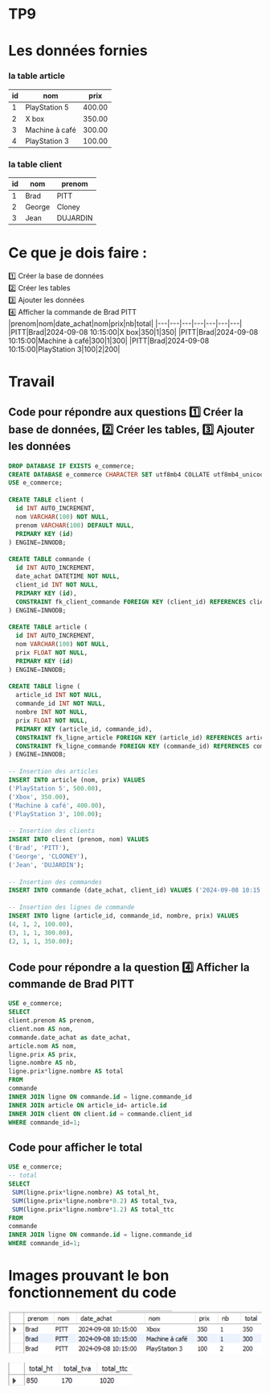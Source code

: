 # TP9

# Les données fornies 

### la table article
| id | nom | prix | 
|----|---|---|
| 1 | PlayStation 5 | 400.00 |
| 2 | X box | 350.00 |
| 3 | Machine à café | 300.00 |
| 4 | PlayStation 3 | 100.00 |

### la table client
| id | nom | prenom | 
|----|---|---|
| 1 | Brad | PITT |
| 2 | George | Cloney |
| 3 | Jean | DUJARDIN |


# Ce que je dois faire : 

:one: Créer la base de données   
:two: Créer les tables  
:three: Ajouter les données  
:four: Afficher la commande de Brad PITT  
|prenom|nom|date_achat|nom|prix|nb|total|
|---|---|---|---|---|---|---|
|PITT|Brad|2024-09-08 10:15:00|X box|350|1|350|
|PITT|Brad|2024-09-08 10:15:00|Machine à café|300|1|300|
|PITT|Brad|2024-09-08 10:15:00|PlayStation 3|100|2|200|

# Travail

## Code pour répondre aux questions :one: Créer la base de données, :two: Créer les tables, :three: Ajouter les données

```sql
DROP DATABASE IF EXISTS e_commerce;
CREATE DATABASE e_commerce CHARACTER SET utf8mb4 COLLATE utf8mb4_unicode_ci;
USE e_commerce;

CREATE TABLE client (
  id INT AUTO_INCREMENT,
  nom VARCHAR(100) NOT NULL,
  prenom VARCHAR(100) DEFAULT NULL,
  PRIMARY KEY (id)
) ENGINE=INNODB;

CREATE TABLE commande (
  id INT AUTO_INCREMENT,
  date_achat DATETIME NOT NULL,
  client_id INT NOT NULL,
  PRIMARY KEY (id),
  CONSTRAINT fk_client_commande FOREIGN KEY (client_id) REFERENCES client(id)
) ENGINE=INNODB;

CREATE TABLE article (
  id INT AUTO_INCREMENT,
  nom VARCHAR(100) NOT NULL,
  prix FLOAT NOT NULL,
  PRIMARY KEY (id)
) ENGINE=INNODB;

CREATE TABLE ligne (
  article_id INT NOT NULL,
  commande_id INT NOT NULL,
  nombre INT NOT NULL,
  prix FLOAT NOT NULL,
  PRIMARY KEY (article_id, commande_id),
  CONSTRAINT fk_ligne_article FOREIGN KEY (article_id) REFERENCES article(id),
  CONSTRAINT fk_ligne_commande FOREIGN KEY (commande_id) REFERENCES commande(id)
) ENGINE=INNODB;

-- Insertion des articles
INSERT INTO article (nom, prix) VALUES
('PlayStation 5', 500.00),
('Xbox', 350.00),
('Machine à café', 400.00),
('PlayStation 3', 100.00);

-- Insertion des clients
INSERT INTO client (prenom, nom) VALUES
('Brad', 'PITT'),
('George', 'CLOONEY'),
('Jean', 'DUJARDIN');

-- Insertion des commandes
INSERT INTO commande (date_achat, client_id) VALUES ('2024-09-08 10:15:00', 1);

-- Insertion des lignes de commande
INSERT INTO ligne (article_id, commande_id, nombre, prix) VALUES
(4, 1, 2, 100.00),
(3, 1, 1, 300.00),
(2, 1, 1, 350.00);
```

## Code pour répondre a la question :four: Afficher la commande de Brad PITT

```sql
USE e_commerce;
SELECT 
client.prenom AS prenom,
client.nom AS nom,
commande.date_achat as date_achat,
article.nom AS nom,
ligne.prix AS prix,
ligne.nombre AS nb,
ligne.prix*ligne.nombre AS total
FROM
commande
INNER JOIN ligne ON commande.id = ligne.commande_id
INNER JOIN article ON article_id= article.id
INNER JOIN client ON client.id = commande.client_id
WHERE commande_id=1;
```

## Code pour afficher le total

```sql
USE e_commerce;
-- total
SELECT 
 SUM(ligne.prix*ligne.nombre) AS total_ht,
 SUM(ligne.prix*ligne.nombre*0.2) AS total_tva,
 SUM(ligne.prix*ligne.nombre*1.2) AS total_ttc
FROM
commande
INNER JOIN ligne ON commande.id = ligne.commande_id
WHERE commande_id=1;
```

# Images prouvant le bon fonctionnement du code 

![alt text](../img/tabbrad.png)

![alt text](../img/tabtotal.png)